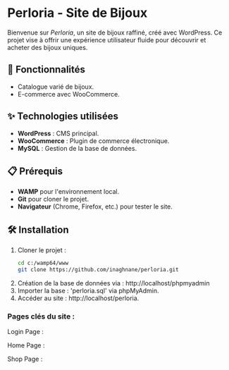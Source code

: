 # Perloria - Site de Bijoux
Bienvenue sur *Perloria*, un site de bijoux raffiné, créé avec WordPress.
Ce projet vise à offrir une expérience utilisateur fluide pour découvrir et acheter des bijoux uniques.


## 🚀 Fonctionnalités
- Catalogue varié de bijoux.
- E-commerce avec WooCommerce.

## ✨ Technologies utilisées
- **WordPress** : CMS principal.
- **WooCommerce** : Plugin de commerce électronique.
- **MySQL** : Gestion de la base de données.

## 📋 Prérequis
- **WAMP** pour l'environnement local.
- **Git** pour cloner le projet.
- **Navigateur** (Chrome, Firefox, etc.) pour tester le site.

## 🛠️ Installation
1. Cloner le projet :  
   ```bash
   cd c:/wamp64/www
   git clone https://github.com/inaghnane/perloria.git
2. Création de la base de données via : http://localhost/phpmyadmin
3. Importer la base : 'perloria.sql' via phpMyAdmin.
4. Accéder au site : http://localhost/perloria.

### Pages clés du site :
Login Page :


Home Page :


Shop Page :

